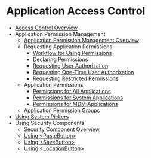 # Application Access Control

- [Access Control Overview](access-token-overview.md)
- Application Permission Management
  - [Application Permission Management Overview](app-permission-mgmt-overview.md)
  - Requesting Application Permissions
    <!--Del-->
    - [Workflow for Using Permissions](determine-application-mode.md)
    <!--DelEnd-->
    - [Declaring Permissions](declare-permissions.md)
    - [Requesting User Authorization](request-user-authorization.md)
    - [Requesting One-Time User Authorization](one-time-authorization.md)
    - [Requesting Restricted Permissions](declare-permissions-in-acl.md)
  - Application Permissions
    - [Permissions for All Applications](permissions-for-all.md)
    - [Permissions for System Applications](permissions-for-system-apps.md)
    - [Permissions for MDM Applications](permissions-for-mdm-apps.md)
  - [Application Permission Groups](app-permission-group-list.md)
- [Using System Pickers](use-picker.md)
- Using Security Components
  - [Security Component Overview](security-component-overview.md)
  - [Using \<PasteButton>](pastebutton.md)
  - [Using \<SaveButton>](savebutton.md)
  - [Using \<LocationButton>](locationbutton.md)
